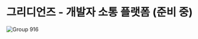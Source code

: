 # 그리디언즈 - 개발자 소통 플랫폼 (준비 중)

![Group 916](https://user-images.githubusercontent.com/102597172/214173708-cdec62e8-405f-428f-85b4-2dde03dad739.png)
